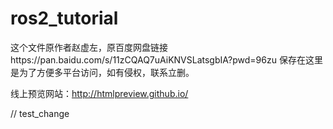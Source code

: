 # ros2_tutorial
这个文件原作者赵虚左，原百度网盘链接https://pan.baidu.com/s/11zCQAQ7uAiKNVSLatsgbIA?pwd=96zu 
保存在这里是为了方便多平台访问，如有侵权，联系立删。

线上预览网站：http://htmlpreview.github.io/

// test_change
